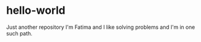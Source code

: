 # hello-world
Just another repository
I'm Fatima and I like solving problems and I'm in one such path.
